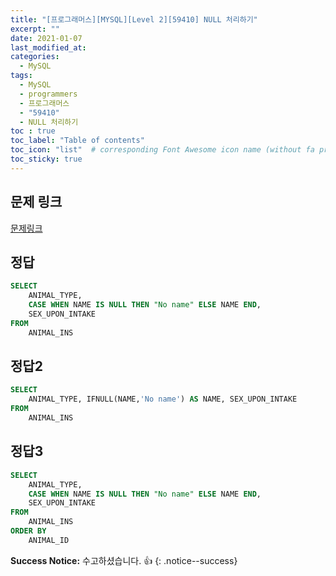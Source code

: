 ```yaml
---
title: "[프로그래머스][MYSQL][Level 2][59410] NULL 처리하기"
excerpt: ""
date: 2021-01-07
last_modified_at: 
categories:
  - MySQL
tags:
  - MySQL
  - programmers
  - 프로그래머스
  - "59410"
  - NULL 처리하기
toc : true
toc_label: "Table of contents"
toc_icon: "list"  # corresponding Font Awesome icon name (without fa prefix)
toc_sticky: true
---
```


## 문제 링크

[문제링크](https://programmers.co.kr/learn/courses/30/lessons/59410)   

## 정답

```sql
SELECT 
    ANIMAL_TYPE, 
    CASE WHEN NAME IS NULL THEN "No name" ELSE NAME END,
    SEX_UPON_INTAKE
FROM 
    ANIMAL_INS
```

## 정답2

```sql
SELECT
    ANIMAL_TYPE, IFNULL(NAME,'No name') AS NAME, SEX_UPON_INTAKE
FROM
    ANIMAL_INS
```

## 정답3

```sql
SELECT 
    ANIMAL_TYPE, 
    CASE WHEN NAME IS NULL THEN "No name" ELSE NAME END,
    SEX_UPON_INTAKE
FROM 
    ANIMAL_INS
ORDER BY
    ANIMAL_ID
```

**Success Notice:**
수고하셨습니다. :+1:
{: .notice--success}